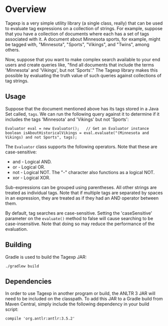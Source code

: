 # Overview

Tagexp is a very simple utility library (a single class, really) that can be used
to evaluate tag expressions on a collection of strings.  For example, suppose that
you have a collection of documents where each has a set of tags associated with it.
A document about Minnesota sports, for example, might be tagged with, "Minnesota",
"Sports", "Vikings", and "Twins", among others.

Now, suppose that you want to make complex search available to your end users and
create queries like, "find all documents that include the terms 'Minnesota' and
'Vikings', but not 'Sports'."  The Tagexp library makes this possible by evaluating
the truth value of such queries against collections of tag strings.

## Usage

Suppose that the document mentioned above has its tags stored in a Java Set called,
`tags`.  We can run the following query against it to determine if it includes
the tags 'Minnesota' and 'Vikings' but not 'Sports':

	Evaluator eval = new Evaluator();	// Get an Evaluator instance
	boolean isAboutHistoricalVikings = eval.evaluate("(Minnesota and Vikings) and not Sports", tags);
	
The `Evaluator` class supports the following operators.  Note that these are case-sensitive:

* and - Logical AND.
* or - Logical OR.
* not - Logical NOT.  The "-" character also functions as a logical NOT.
* xor - Logical XOR.

Sub-expressions can be grouped using parentheses.  All other strings are treated
as individual tags.  Note that if multiple tags are separated by spaces in an expression,
they are treated as if they had an AND operator between them.

By default, tag searches are case-sensitive.  Setting the 'caseSensitive' parameter
on the `evaluate()` method to false will cause searching to be case-insensitive.
Note that doing so may reduce the performance of the evaluation.

## Building

Gradle is used to build the Tagexp JAR:

	./gradlew build

## Dependencies

In order to use Tagexp in another program or build, the ANLTR 3 JAR will need to be
included on the classpath.  To add this JAR to a Gradle build from Maven Central,
simply include the following dependency in your build script:

	compile 'org.antlr:antlr:3.5.2'
